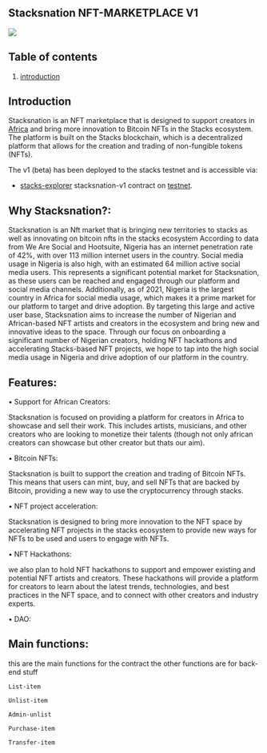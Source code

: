 ## Stacksnation NFT-MARKETPLACE V1

![](https://github.com/ABRAHAMEKIO/stacksnation-v1/blob/master/Untitled_Artwork_3.png)

## Table of contents

1. [introduction](#Introduction)

## Introduction
Stacksnation is an NFT marketplace that is designed to support creators in [Africa](https://en.wikipedia.org/wiki/Africa) and bring more innovation to Bitcoin NFTs in the Stacks ecosystem. The platform is built on the Stacks blockchain, which is a decentralized platform that allows for the creation and trading of non-fungible tokens (NFTs).

The v1 (beta) has been deployed to the stacks testnet and is accessible via: 
- [stacks-explorer](https://explorer.stacks.co/txid/0x509a6a0d3d5e819d48a371dba998eecb7f90fe9781c3ce5cbdd97cf2bb9445f3?chain=testnet) stacksnation-v1 contract on [testnet](https://explorer.stacks.co/?chain=testnet).

## Why Stacksnation?:
Stacksnation is an Nft market that is bringing new territories to stacks as well as innovating on bitcoin nfts in the stacks ecosystem
According to data from We Are Social and Hootsuite, Nigeria has an internet penetration rate of 42%, with over 113 million internet users in the country. Social media usage in Nigeria is also high, with an estimated 64 million active social media users. This represents a significant potential market for Stacksnation, as these users can be reached and engaged through our platform and social media channels. Additionally, as of 2021, Nigeria is the largest country in Africa for social media usage, which makes it a prime market for our platform to target and drive adoption.
By targeting this large and active user base, Stacksnation aims to increase the number of Nigerian and African-based NFT artists and creators in the ecosystem and bring new and innovative ideas to the space. Through our focus on onboarding a significant number of Nigerian creators, holding NFT hackathons and accelerating Stacks-based NFT projects, we hope to tap into the high social media usage in Nigeria and drive adoption of our platform in the country.


## Features:

 • Support for African Creators:

 Stacksnation is focused on providing a platform for creators in Africa to showcase and sell their work. This includes artists, musicians, and other creators who are looking to monetize their talents (though not only african creators can showcase but other creator but thats our aim).

• Bitcoin NFTs: 

 Stacksnation is built to support the creation and trading of Bitcoin NFTs. This means that users can mint, buy, and sell NFTs that are backed by Bitcoin, providing a new way to use the cryptocurrency through stacks.

• NFT project acceleration:

 Stacksnation is designed to bring more innovation to the NFT space by accelerating NFT projects in the stacks ecosystem to provide new ways for NFTs to be used and users to engage with NFTs.

• NFT Hackathons:

we also plan to hold NFT hackathons to support and empower existing and potential NFT artists and creators. These hackathons will provide a platform for creators to learn about the latest trends, technologies, and best practices in the NFT space, and to connect with other creators and industry experts.

• DAO: 


## Main functions:
 this are the main functions for the contract the other functions are for back-end stuff
 
`List-item`

`Unlist-item`

`Admin-unlist`

`Purchase-item`

`Transfer-item`
